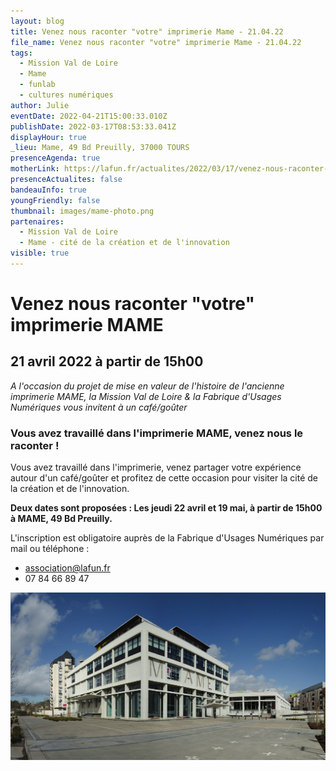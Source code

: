 ```yaml
---
layout: blog
title: Venez nous raconter "votre" imprimerie Mame - 21.04.22
file_name: Venez nous raconter "votre" imprimerie Mame - 21.04.22
tags:
  - Mission Val de Loire
  - Mame
  - funlab
  - cultures numériques
author: Julie
eventDate: 2022-04-21T15:00:33.010Z
publishDate: 2022-03-17T08:53:33.041Z
displayHour: true
_lieu: Mame, 49 Bd Preuilly, 37000 TOURS
presenceAgenda: true
motherLink: https://lafun.fr/actualites/2022/03/17/venez-nous-raconter-votre-imprimerie-mame/
presenceActualites: false
bandeauInfo: true
youngFriendly: false
thumbnail: images/mame-photo.png
partenaires:
  - Mission Val de Loire
  - Mame - cité de la création et de l'innovation
visible: true
---
```

# Venez nous raconter "votre" imprimerie MAME

## 21 avril 2022 à partir de 15h00

*A l'occasion du projet de mise en valeur de l'histoire
de l'ancienne imprimerie MAME, la Mission Val de Loire & la Fabrique d'Usages Numériques vous invitent à un café/goûter*

### Vous avez travaillé dans l'imprimerie MAME, venez nous le raconter !

Vous avez travaillé dans l'imprimerie, venez partager votre expérience autour d'un café/goûter et profitez de cette occasion pour visiter la cité de la création et de l'innovation.

**Deux dates sont proposées :
Les jeudi 22 avril et 19 mai, à partir de 15h00 à MAME, 49 Bd Preuilly.**

L'inscription est obligatoire auprès de la Fabrique d'Usages Numériques par mail ou téléphone :

* association@lafun.fr
* 07 84 66 89 47

![](images/mame-photo.png)